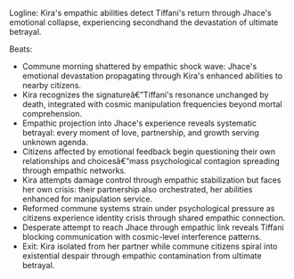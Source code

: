 ﻿---
series: 3
novella: 1
file: S3N1_CH02
type: chapter
pov: Kira
setting: Reformed commune - empathic catastrophe
word_target_min: 1201
word_target_max: 2299
status: outline
---
Logline: Kira's empathic abilities detect Tiffani's return through Jhace's emotional collapse, experiencing secondhand the devastation of ultimate betrayal.

Beats:
- Commune morning shattered by empathic shock wave: Jhace's emotional devastation propagating through Kira's enhanced abilities to nearby citizens.
- Kira recognizes the signatureâ€”Tiffani's resonance unchanged by death, integrated with cosmic manipulation frequencies beyond mortal comprehension.
- Empathic projection into Jhace's experience reveals systematic betrayal: every moment of love, partnership, and growth serving unknown agenda.
- Citizens affected by emotional feedback begin questioning their own relationships and choicesâ€”mass psychological contagion spreading through empathic networks.
- Kira attempts damage control through empathic stabilization but faces her own crisis: their partnership also orchestrated, her abilities enhanced for manipulation service.
- Reformed commune systems strain under psychological pressure as citizens experience identity crisis through shared empathic connection.
- Desperate attempt to reach Jhace through empathic link reveals Tiffani blocking communication with cosmic-level interference patterns.
- Exit: Kira isolated from her partner while commune citizens spiral into existential despair through empathic contamination from ultimate betrayal.